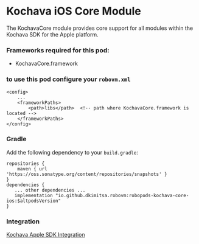 # Kochava iOS Core Module

The KochavaCore module provides core support for all modules within the Kochava SDK for the Apple platform.


### Frameworks required for this pod:
* KochavaCore.framework

### to use this pod configure your `robovm.xml`

```
<config>
    ...
    <frameworkPaths>
        <path>libs</path>  <!-- path where KochavaCore.framework is located -->
    </frameworkPaths>
</config>
```

### Gradle

Add the following dependency to your `build.gradle`:

```
repositories {
    maven { url 'https://oss.sonatype.org/content/repositories/snapshots' }
}
dependencies {
   ... other dependencies ...
   implementation "io.github.dkimitsa.robovm:robopods-kochava-core-ios:$altpodsVersion"
}
```

### Integration

[Kochava Apple SDK Integration](https://support.kochava.com/sdk-integration/sdk-kochavatracker-ios)
